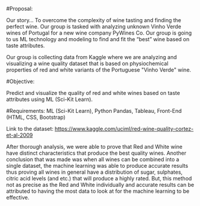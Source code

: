 #Proposal:

Our story…
To overcome the complexity of wine tasting and finding the perfect wine. Our group is tasked with analyzing unknown Vinho Verde wines of Portugal for a new wine company PyWines Co. Our group is going to us ML technology and modeling to find and fit the “best” wine based on taste attributes.     


Our group is collecting data from Kaggle where we are analyzing and visualizing a wine quality dataset that is based on physiochemical properties of red and white variants of the Portuguese "Vinho Verde" wine. 

#Objective:

Predict and visualize the quality of red and white wines based on taste attributes using ML (Sci-Kit Learn).

#Requirements:
ML (Sci-Kit Learn), Python Pandas, Tableau, Front-End (HTML, CSS, Bootstrap) 

Link to the dataset:
https://www.kaggle.com/uciml/red-wine-quality-cortez-et-al-2009 


After thorough analysis, we were able to prove that Red and White wine have distinct characteristics that produce the best quality wines.  Another conclusion that was made was when all wines can be combined into a single dataset, the machine learning  was able to produce accurate results thus proving all wines in general have a distribution of sugar, sulphates, citric acid levels (and etc.) that will produce a highly rated. But, this method not as precise as the Red and White individually and accurate results can be attributed to having the most data to look at for the machine learning to be effective. 
